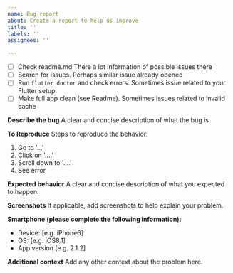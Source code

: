 ```yaml
---
name: Bug report
about: Create a report to help us improve
title: ''
labels: ''
assignees: ''

---
```


- [ ] Check readme.md There a lot information of possible issues there
- [ ] Search for issues. Perhaps similar issue already opened
- [ ] Run `flutter doctor` and check errors. Sometimes issue related to your Flutter setup
- [ ] Make full app clean (see Readme). Sometimes issues related to invalid cache

**Describe the bug**
A clear and concise description of what the bug is.

**To Reproduce**
Steps to reproduce the behavior:

1. Go to '...'
2. Click on '....'
3. Scroll down to '....'
4. See error

**Expected behavior**
A clear and concise description of what you expected to happen.

**Screenshots**
If applicable, add screenshots to help explain your problem.

**Smartphone (please complete the following information):**

 - Device: [e.g. iPhone6]
 - OS: [e.g. iOS8.1]
 - App version [e.g. 2.1.2]

**Additional context**
Add any other context about the problem here.
